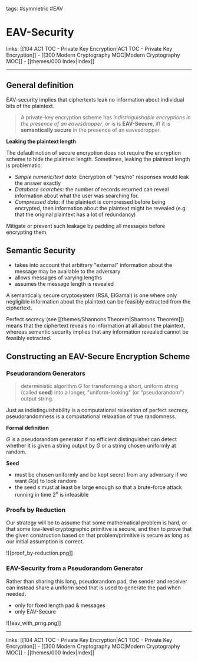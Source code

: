 tags: #symmetric #EAV

# EAV-Security

links: [[104 AC1 TOC - Private Key Encryption|AC1 TOC - Private Key Encryption]] - [[300 Modern Cryptography MOC|Modern Cryptography MOC]] - [[themes/000 Index|Index]]

---

## General definition

EAV-security implies that ciphertexts leak no information about individual bits of the plaintext.

> A private-key encryption scheme has *indistinguishable encryptions in the presence of an eavesdropper*, or is is **EAV-Secure**, iff it is **semantically secure** in the presence of an eavesdropper.

**Leaking the plaintext length**

The default notion of secure encryption does not require the encryption scheme to hide the plaintext length. Sometimes, leaking the plaintext length is problematic:
- *Simple numeric/text data*: Encryption of "yes/no" responses would leak the answer exactly
- *Database searches*: the number of records returned can reveal information about what the user was searching for.
- *Compressed data*: if the plaintext is compressed before being encrypted, then information about the plaintext might be revealed (e.g. that the original plaintext has a lot of redundancy)

Mitigate or prevent such leakage by padding all messages before encrypting them.

## Semantic Security

- takes into account that arbitrary "external" information about the message may be available to the adversary
- allows messages of varying lengths
- assumes the message length is revealed

A semantically secure cryptosystem (RSA, ElGamal) is one where only negligible information about the plaintext can be feasibly extracted from the ciphertext.

Perfect secrecy (see [[themes/Shannons Theorem|Shannons Theorem]]) means that the ciphertext reveals no information at all about the plaintext, whereas semantic security implies that any information revealed cannot be feasibly extracted.

## Constructing an EAV-Secure Encryption Scheme

### Pseudorandom Generators

> deterministic algorithm $G$ for transforming a short, uniform string (called **seed**) into a longer, "uniform-looking" (or "pseudorandom") output string.

Just as indistinguishability is a computational relaxation of perfect secrecy, pseudorandomness is a computational relaxation of true randomness.

**Formal definition**

$G$ is a pseudorandom generator if no efficient distinguisher can detect whether it is given a string output by $G$ or a string chosen uniformly at random.

**Seed**

- must be chosen uniformly and be kept secret from any adversary if we want $G(s)$ to look random
- the seed $s$ must at least be large enough so that a brute-force attack running in time $2^n$ is infeasible

### Proofs by Reduction

Our strategy will be to assume that some mathematical problem is hard, or that some low-level cryptographic primitive is secure, and then to prove that the given construction based on that problem/primitive is secure as long as our initial assumption is correct.

![[proof_by-reduction.png]]

### EAV-Security from a Pseudorandom Generator

Rather than sharing this long, pseudorandom pad, the sender and receiver can instead share a uniform seed that is used to generate the pad when needed.

- only for fixed length pad & messages
- only EAV-Secure

![[eav_with_prng.png]]

---
links: [[104 AC1 TOC - Private Key Encryption|AC1 TOC - Private Key Encryption]] - [[300 Modern Cryptography MOC|Modern Cryptography MOC]] - [[themes/000 Index|Index]]